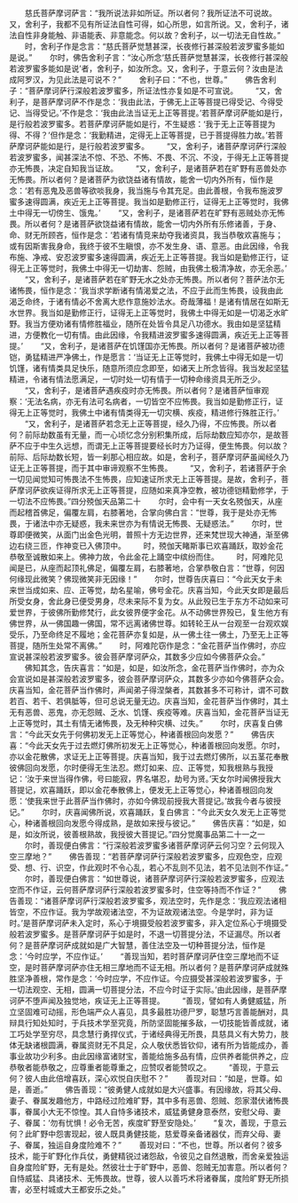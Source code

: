 <!-- { "loadSidebar": true } -->
　　慈氏菩萨摩诃萨言：“我所说法非如所证。所以者何？我所证法不可说故。又，舍利子，我都不见有所证法自性可得，如心所思，如言所说。又，舍利子，诸法自性非身能触、非语能表、非意能念。何以故？舍利子，以一切法无自性故。”
　　时，舍利子作是念言：“慈氏菩萨觉慧甚深，长夜修行甚深般若波罗蜜多能如是说。”
　　尔时，佛告舍利子言：“汝心所念‘慈氏菩萨觉慧甚深，长夜修行甚深般若波罗蜜多能如是说’者，舍利子，如汝所念。又，舍利子，于意云何？汝由是法成阿罗汉，为见此法是可说不？”
　　舍利子曰：“不也，世尊。”
　　佛告舍利子：“菩萨摩诃萨行深般若波罗蜜多，所证法性亦复如是不可宣说。
　　“又，舍利子，是菩萨摩诃萨不作是念：‘我由此法，于佛无上正等菩提已得受记、今得受记、当得受记。’不作是念：‘我由此法当证无上正等菩提。’若菩萨摩诃萨能如是行，是行般若波罗蜜多。若菩萨摩诃萨能如是行，不生疑惑：‘我于无上正等菩提为得、不得？’但作是念：‘我勤精进，定得无上正等菩提，已于菩提得胜力故。’若菩萨摩诃萨能如是行，是行般若波罗蜜多。
　　“又，舍利子，诸菩萨摩诃萨行深般若波罗蜜多，闻甚深法不惊、不恐、不怖、不畏、不沉、不没，于得无上正等菩提亦无怖畏，决定自知我当证故。
　　“又，舍利子，是诸菩萨若在旷野有恶兽处亦无怖畏。所以者何？是诸菩萨为欲饶益诸有情故，能舍一切内外所有，恒作是念：‘若有恶鬼及恶兽等欲啖我身，我当施与令其充足。由此善根，令我布施波罗蜜多速得圆满，疾近无上正等菩提。我当如是勤修正行，证得无上正等觉时，我佛土中得无一切傍生、饿鬼。’
　　“又，舍利子，是诸菩萨若在旷野有恶贼处亦无怖畏。所以者何？是诸菩萨欲饶益诸有情故，能舍一切内外所有乐修诸善，于身、命、财无所顾吝，恒作是念：‘若诸有情竞来劫夺我诸资具，我当恭敬欢喜施与；或有因斯害我身命，我终于彼不生瞋恨，亦不发生身、语、意恶。由此因缘，令我布施、净戒、安忍波罗蜜多速得圆满，疾近无上正等菩提。我当如是勤修正行，证得无上正等觉时，我佛土中得无一切劫害、怨贼，由我佛土极清净故，亦无余恶。’
　　“又，舍利子，是诸菩萨若在旷野无水之处亦无怖畏。所以者何？菩萨法尔无诸怖畏，恒作是念：‘我当求学断诸有情渴爱之法，不应于此而生怖畏，设我由此渴乏命终，于诸有情必不舍离大悲作意施妙法水。奇哉薄福！是诸有情居在如斯无水世界。我当如是勤修正行，证得无上正等觉时，我佛土中得无如是一切渴乏水旷野。我当方便劝诸有情修胜福业，随所在处皆令具足八功德水。我由如是坚猛精进，方便教化一切有情。由此因缘，令我精进波罗蜜多速得圆满，疾近无上正等菩提。’
　　“又，舍利子，是诸菩萨在饥馑国亦无怖畏。所以者何？是诸菩萨被功德铠，勇猛精进严净佛土，作是愿言：‘当证无上正等觉时，我佛土中得无如是一切饥馑，诸有情类具足快乐，随意所须应念即至，如诸天上所念皆得。我当发起坚猛精进，令诸有情法愿满足，一切时处一切有情于一切种命缘资具无所乏少。
　　“又，舍利子，是诸菩萨遇疾疫时亦无怖畏。所以者何？是诸菩萨恒审观察：‘无法名病，亦无有法可名病者，一切皆空不应怖畏。我当如是勤修正行，证得无上正等觉时，我佛土中诸有情类得无一切灾横、疾疫，精进修行殊胜正行。’
　　“又，舍利子，是诸菩萨若念无上正等菩提，经久乃得，不应怖畏。所以者何？前际劫数虽有无量，而一心顷忆念分别积集所成，后际劫数应知亦尔，是故菩萨不应于中生久远想，而谓无上正等菩提要经长时方乃证得，便生怖畏。何以故？前际、后际劫数长短，皆一刹那心相应故。如是，舍利子，菩萨摩诃萨虽闻经久乃证无上正等菩提，而于其中审谛观察不生怖畏。
　　“又，舍利子，若诸菩萨于余一切见闻觉知可怖畏法不生怖畏，应知速证所求无上正等菩提。是故，舍利子，菩萨摩诃萨欲疾证得所求无上正等菩提，应随如来真净空教，被功德铠精勤修学，于一切法不应怖畏。”四分殑伽天品第二十
　　尔时，会中有一天女名殑伽天，从座而起稽首佛足，偏覆左肩，右膝著地，合掌向佛白言：“世尊，我于是处亦无怖畏，于诸法中亦无疑惑，我未来世亦为有情说无怖畏、无疑惑法。”
　　尔时，世尊即便微笑，从面门出金色光明，普照十方无边世界，还来梵世现大神通，渐至佛边右绕三匝，作神变已入佛顶中。
　　时，殑伽天睹斯事已欢喜踊跃，取妙金花恭敬至诚散如来上。佛神力故，令此金花上踊空中缤纷而住。
　　时，阿难陀见闻是已，从座而起顶礼佛足，偏覆左肩，右膝著地，合掌恭敬白言：“世尊，何因何缘现此微笑？佛现微笑非无因缘！”
　　尔时，世尊告庆喜曰：“今此天女于未来世当成如来、应、正等觉，劫名星喻，佛号金花。庆喜当知，今此天女即是最后所受女身，舍此身已便受男身，尽未来际不复为女。从此殁已生于东方不动如来可爱世界，于彼佛所勤修梵行，此女彼界便字金花。从不动佛世界殁已，复生他方有佛世界，从一佛国趣一佛国，常不远离诸佛世尊。如转轮王从一台观至一台观欢娱受乐，乃至命终足不履地；金花菩萨亦复如是，从一佛土往一佛土，乃至无上正等菩提，随所生处常不离佛。”
　　时，阿难陀窃作是念：“金花菩萨当作佛时，亦应宣说甚深般若波罗蜜多。彼会菩萨摩诃萨众，其数多少应如今佛菩萨众会。”
　　佛知其念，告庆喜言：“如是，如是，如汝所念，金花菩萨当作佛时，亦为众会宣说如是甚深般若波罗蜜多，彼会菩萨摩诃萨众，其数多少亦如今佛菩萨众会。庆喜当知，金花菩萨当作佛时，声闻弟子得涅槃者，其数甚多不可称计，谓不可数若百、若千、若俱胝等，但可总说无量无边。庆喜当知，金花菩萨当作佛时，其土无有恶兽、恶鬼，亦无怨贼、乏水、饥馑、疾疫等难。庆喜当知，金花菩萨当证无上正等觉时，其土有情无诸怖畏，及无种种灾横、过失。”
　　尔时，庆喜复白佛言：“今此天女先于何佛初发无上正等觉心，种诸善根回向发愿？”
　　佛告庆喜：“今此天女先于过去燃灯佛所初发无上正等觉心，种诸善根回向发愿。尔时，亦以金花散佛，求证无上正等菩提。庆喜当知，我于过去燃灯佛所，以五茎花奉散彼佛回向发愿，尔时便得无生法忍。燃灯如来、应、正等觉，知我根熟与我授记：‘汝于来世当得作佛，号曰能寂，界名堪忍，劫号为贤。’天女尔时闻佛授我大菩提记，欢喜踊跃，即以金花奉散佛上，便发无上正等觉心，种诸善根回向发愿：‘使我来世于此菩萨当作佛时，亦如今佛现前授我大菩提记。’故我今者与彼授记。”
　　尔时，庆喜闻佛所说，欢喜踊跃，复白佛言：“今此天女久发无上正等觉心，种诸善根回向发愿今得成熟，是故如来授与彼记。”
　　佛告庆喜：“如是，如是，如汝所说，彼善根熟故，我授彼大菩提记。”四分觉魔事品第二十一之一
　　尔时，善现便白佛言：“行深般若波罗蜜多诸菩萨摩诃萨云何习空？云何现入空三摩地？”
　　佛告善现：“若菩萨摩诃萨行深般若波罗蜜多，应观色空，应观受、想、行、识空，作此观时不令心乱，若心不乱则不见法，若不见法则不作证。”
　　尔时，善现便白佛言：“如世尊说，诸菩萨摩诃萨行深般若波罗蜜多，应观法空而不作证，云何菩萨摩诃萨行深般若波罗蜜多时，住空等持而不作证？”
　　佛告善现：“诸菩萨摩诃萨行深般若波罗蜜多，观法空时，先作是念：‘我应观法诸相皆空，不应作证。我为学故观诸法空，不为证故观诸法空。今是学时，非为证时。’是菩萨摩诃萨未入定时，系心于境摄受般若波罗蜜多，非入定位系心于境摄受般若波罗蜜多。是菩萨摩诃萨于如是时，不退一切菩提分法，不证漏尽。所以者何？是菩萨摩诃萨成就如是广大智慧，善住法空及一切种菩提分法，恒作是念：‘今时应学，不应作证。’
　　“善现当知，若时菩萨摩诃萨住空三摩地而不证空，是时菩萨摩诃萨亦住无相三摩地而不证无相。所以者何？是菩萨摩诃萨成就殊胜坚净善根，常作是念：‘今时应学，不应作证。今应摄受甚深般若波罗蜜多，于一切法观空、无相，圆满一切菩提分法，不应今时证于实际。’由此因缘，是菩萨摩诃萨不堕声闻及独觉地，疾证无上正等菩提。
　　“善现，譬如有人勇健威猛，所立坚固难可动摇，形色端严众人喜见，具多最胜功德尸罗，聪慧巧言善能酬对，具辩具行知处知时，于兵技术学至究竟，所防坚固能摧多敌，一切技能皆善成就，诸工巧处学至穷尽，具念慧行勇捍仪式，于诸经典得无所畏，具慈具义有大势力，肢体无缺诸根圆满，眷属资财无不具足，众人敬伏悉皆钦仰，诸有所为皆能成办，善事业故功少利多。由此因缘富诸财宝，善能给施多品有情，应供养者能供养之，应恭敬者能恭敬之，应尊重者能尊重之，应赞叹者能赞叹之。
　　“善现，于意云何？彼人由此倍增喜跃，深心欢悦自庆慰不？”
　　善现对曰：“如是，世尊。如是，善逝。”
　　佛告善现：“彼勇健人成就如是大兴盛事。有因缘故，将其父母、妻子、眷属发趣他方，中路经过险难旷野，其中多有恶兽、怨贼、怨家潜伏诸怖畏事，眷属小大无不惊惶。其人自恃多诸技术，威猛勇健身意泰然，安慰父母、妻子、眷属：‘勿有忧惧！必令无苦，疾度旷野至安隐处。’
　　“复次，善现，于意云何？此旷野中怨害现起，彼人既具勇健技能，慈爱尊亲备诸器仗，而弃父母、妻子、眷属，独运自身度险难不？”
　　善现对曰：“不也，世尊。所以者何？彼多技术，能于旷野化作兵仗，勇健精锐过诸怨敌，令彼见之自然退散，而舍亲爱独运自身度险旷野，无有是处。然彼壮士于旷野中，恶兽、怨贼无加害意。所以者何？自恃威猛、具诸技术、无怖畏故。世尊，彼人以善巧术将诸眷属，度险旷野无所损害，必至村城或大王都安乐之处。”
